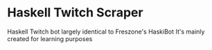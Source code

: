
# Haskell Twitch Scraper

Haskell Twitch bot largely identical to Freszone's HaskiBot
It's mainly created for learning purposes

